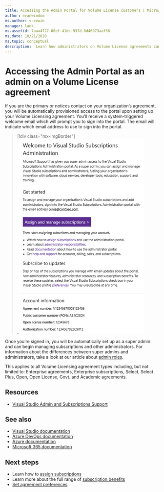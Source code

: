 ```yaml
---
title: Accessing the Admin Portal for Volume License customers | Microsoft Docs
author: evanwindom
ms.author: v-evwin
manager: lank
ms.assetid: 7aaa4727-00ef-41dc-937d-8d46973aaf56
ms.date: 10/21/2020
ms.topic: conceptual
description:  Learn how administrators on Volume License agreements can access the Visual Studio subscriptions Admin Portal
---
```


# Accessing the Admin Portal as an admin on a Volume License agreement

If you are the primary or notices contact on your organization’s agreement, you will be automatically provisioned access to the portal upon setting up your Volume Licensing agreement. You’ll receive a system-triggered welcome email which will prompt you to sign into the portal. The email will indicate which email address to use to sign into the portal. 

   > [!div class="mx-imgBorder"]
   > ![Volume License admin notification](_img/volume-license/super-admin-notice-2020.png "New admins receive a welcome notification to access the portal.")

Once you’re signed in, you will be automatically set up as a super admin and can begin managing subscriptions and other administrators. For information about the differences between super admins and administrators, take a look at our article about [admin roles](admin-roles.md).

This applies to all Volume Licensing agreement types including, but not limited to: Enterprise agreements, Enterprise subscriptions, Select, Select Plus, Open, Open License, Govt. and Academic agreements. 

## Resources
- [Visual Studio Admin and Subscriptions Support](https://visualstudio.microsoft.com/support/support-overview-vs)

## See also
- [Visual Studio documentation](/visualstudio/)
- [Azure DevOps documentation](/azure/devops/)
- [Azure documentation](/azure/)
- [Microsoft 365 documentation](/microsoft-365/)

## Next steps
- Learn how to [assign subscriptions](assign-license.md)
- Learn more about the full range of [subscription benefits](https://visualstudio.microsoft.com/vs/benefits/)
- [Set agreement preferences](admin-prefs.md)